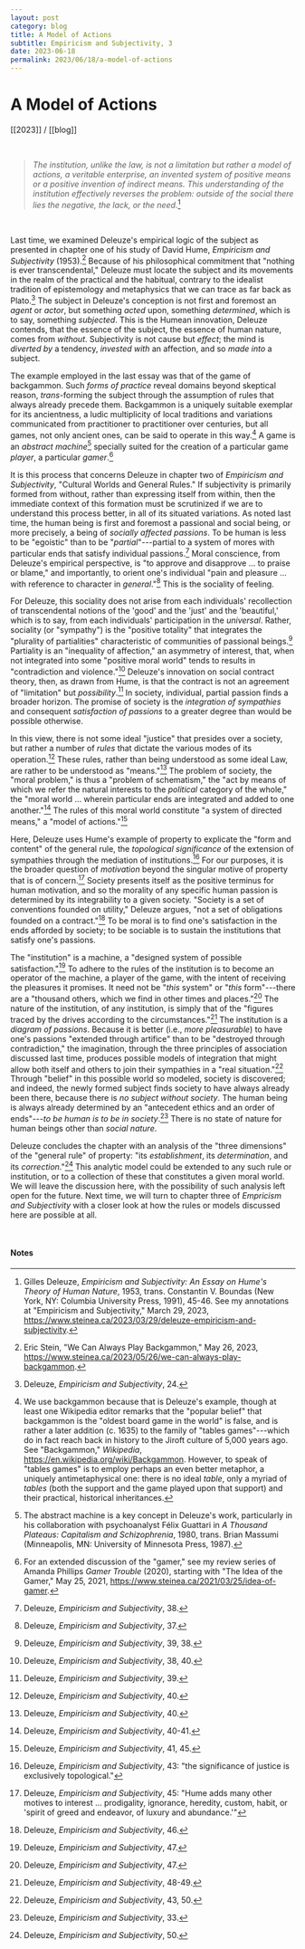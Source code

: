 ```yaml
---
layout: post
category: blog
title: A Model of Actions
subtitle: Empiricism and Subjectivity, 3
date: 2023-06-18
permalink: 2023/06/18/a-model-of-actions
---
```


# A Model of Actions

[[2023]] / [[blog]]

<br>

> *The institution, unlike the law, is not a limitation but rather a model of actions, a veritable enterprise, an invented system of positive means or a positive invention of indirect means. This understanding of the institution effectively reverses the problem: outside of the social there lies the negative, the lack, or the need.*[^1]

[^1]: Gilles Deleuze, *Empiricism and Subjectivity: An Essay on Hume's Theory of Human Nature*, 1953, trans. Constantin V. Boundas (New York, NY: Columbia University Press, 1991), 45-46. See my annotations at "Empiricism and Subjectivity," March 29, 2023, <https://www.steinea.ca/2023/03/29/deleuze-empiricism-and-subjectivity>.

<br>

Last time, we examined Deleuze's empirical logic of the subject as presented in chapter one of his study of David Hume, *Empiricism and Subjectivity* (1953).[^2] Because of his philosophical commitment that "nothing is ever transcendental," Deleuze must locate the subject and its movements in the realm of the practical and the habitual, contrary to the idealist tradition of epistemology and metaphysics that we can trace as far back as Plato.[^3] The subject in Deleuze's conception is not first and foremost an *agent* or *actor*, but something *acted* upon, something *determined*, which is to say, something *subjected*. This is the Humean innovation, Deleuze contends, that the essence of the subject, the essence of human nature, comes from *without*. Subjectivity is not cause but *effect*; the mind is *diverted by* a tendency, *invested with* an affection, and so *made into* a subject.

[^2]: Eric Stein, "We Can Always Play Backgammon," May 26, 2023, <https://www.steinea.ca/2023/05/26/we-can-always-play-backgammon>.
[^3]: Deleuze, *Empiricism and Subjectivity*, 24.

The example employed in the last essay was that of the game of backgammon. Such *forms of practice* reveal domains beyond skeptical reason, *trans*-forming the subject through the assumption of rules that always already precede them. Backgammon is a uniquely suitable exemplar for its ancientness, a ludic multiplicity of local traditions and variations communicated from practitioner to practitioner over centuries, but all games, not only ancient ones, can be said to operate in this way.[^4] A game is an *abstract machine*[^5] specially suited for the creation of a particular game *player*, a particular *gamer*.[^6]

[^4]: We use backgammon because that is Deleuze's example, though at least one Wikipedia editor remarks that the "popular belief" that backgammon is the "oldest board game in the world" is false, and is rather a later addition (c. 1635) to the family of "tables games"---which do in fact reach back in history to the Jiroft culture of 5,000 years ago. See "Backgammon," *Wikipedia*, <https://en.wikipedia.org/wiki/Backgammon>. However, to speak of "tables games" is to employ perhaps an even better metaphor, a uniquely antimetaphysical one: there is no ideal *table*, only a myriad of *tables* (both the support and the game played upon that support) and their practical, historical inheritances.
[^5]: The abstract machine is a key concept in Deleuze's work, particularly in his collaboration with psychoanalyst Félix Guattari in *A Thousand Plateaus: Capitalism and Schizophrenia*, 1980, trans. Brian Massumi (Minneapolis, MN: University of Minnesota Press, 1987).
[^6]: For an extended discussion of the "gamer," see my review series of Amanda Phillips *Gamer Trouble* (2020), starting with "The Idea of the Gamer," May 25, 2021, <https://www.steinea.ca/2021/03/25/idea-of-gamer>.

It is this process that concerns Deleuze in chapter two of *Empiricism and Subjectivity*, "Cultural Worlds and General Rules." If subjectivity is primarily formed from without, rather than expressing itself from within, then the immediate context of this formation must be scrutinized if we are to understand this process better, in all of its situated variations. As noted last time, the human being is first and foremost a passional and social being, or more precisely, a being of *socially affected passions*. To be human is less to be "egoistic" than to be "*partial*"---partial to a system of mores with particular ends that satisfy individual passions.[^7] Moral conscience, from Deleuze's empirical perspective, is "to approve and disapprove ... to praise or blame," and importantly, to orient one's individual "pain and pleasure ... with reference to character in *general*."[^8] This is the sociality of feeling.

[^7]: Deleuze, *Empiricism and Subjectivity*, 38.
[^8]: Deleuze, *Empiricism and Subjectivity*, 37.

For Deleuze, this sociality does not arise from each individuals' recollection of transcendental notions of the 'good' and the 'just' and the 'beautiful,' which is to say, from each individuals' participation in the *universal*. Rather, sociality (or "sympathy") is the "positive totality" that integrates the "plurality of partialities" characteristic of communities of passional beings.[^9] Partiality is an "inequality of affection," an asymmetry of interest, that, when not integrated into some "positive moral world" tends to results in "contradiction and violence."[^10] Deleuze's innovation on social contract theory, then, as drawn from Hume, is that the contract is not an agreement of "limitation" but *possibility*.[^11] In society, individual, partial passion finds a broader horizon. The promise of society is the *integration of sympathies* and consequent *satisfaction of passions* to a greater degree than would be possible otherwise.

[^9]: Deleuze, *Empiricism and Subjectivity*, 39, 38.
[^10]: Deleuze, *Empiricism and Subjectivity*, 38, 40.
[^11]: Deleuze, *Empiricism and Subjectivity*, 39.

In this view, there is not some ideal "justice" that presides over a society, but rather a number of *rules* that dictate the various modes of its operation.[^12] These rules, rather than being understood as some ideal Law, are rather to be understood as "means."[^13] The problem of society, the "moral problem," is thus a "problem of schematism," the "act by means of which we refer the natural interests to the *political* category of the whole," the "moral world ... wherein particular ends are integrated and added to one another."[^14] The rules of this moral world constitute "a system of directed means," a "model of actions."[^15]

[^12]: Deleuze, *Empiricism and Subjectivity*, 40.
[^13]: Deleuze, *Empiricism and Subjectivity*, 40.
[^14]: Deleuze, *Empiricism and Subjectivity*, 40-41.
[^15]: Deleuze, *Empiricism and Subjectivity*, 41, 45.

Here, Deleuze uses Hume's example of property to explicate the "form and content" of the general rule, the *topological significance* of the extension of sympathies through the mediation of institutions.[^16] For our purposes, it is the broader question of *motivation* beyond the singular motive of property that is of concern.[^17] Society presents itself as the positive terminus for human motivation, and so the morality of any specific human passion is determined by its integrability to a given society. "Society is a set of conventions founded on utility," Deleuze argues, "not a set of obligations founded on a contract."[^18] To be moral is to find one's satisfaction in the ends afforded by society; to be sociable is to sustain the institutions that satisfy one's passions.

[^16]: Deleuze, *Empiricism and Subjectivity*, 43: "the significance of justice is exclusively topological."
[^17]: Deleuze, *Empiricism and Subjectivity*, 45: "Hume adds many other motives to interest ... prodigality, ignorance, heredity, custom, habit, or 'spirit of greed and endeavor, of luxury and abundance.'"
[^18]: Deleuze, *Empiricism and Subjectivity*, 46.

The "institution" is a machine, a "designed system of possible satisfaction."[^19] To adhere to the rules of the institution is to become an operator of the machine, a player of the game, with the intent of receiving the pleasures it promises. It need not be "*this* system" or "*this* form"---there are a "thousand others, which we find in other times and places."[^20] The nature of the institution, of any institution, is simply that of the "figures traced by the drives according to the circumstances."[^21] The institution is a *diagram of passions*. Because it is better (i.e., *more pleasurable*) to have one's passions "extended through artifice" than to be "destroyed through contradiction," the imagination, through the three principles of association discussed last time, produces possible models of integration that might allow both itself and others to join their sympathies in a "real situation."[^22] Through "belief" in this possible world so modeled, society is discovered; and indeed, the newly formed subject finds society to have always already been there, because there is *no subject without society*. The human being is always already determined by an "antecedent ethics and an order of ends"---*to be human is to be in society*.[^23] There is no state of nature for human beings other than *social nature*.

[^19]: Deleuze, *Empiricism and Subjectivity*, 47.
[^20]: Deleuze, *Empiricism and Subjectivity*, 47.
[^21]: Deleuze, *Empiricism and Subjectivity*, 48-49.
[^22]: Deleuze, *Empiricism and Subjectivity*, 43, 50.
[^23]: Deleuze, *Empiricism and Subjectivity*, 33.

Deleuze concludes the chapter with an analysis of the "three dimensions" of the "general rule" of property: "its *establishment*, its *determination*, and its *correction*."[^24] This analytic model could be extended to any such rule or institution, or to a collection of these that constitutes a given moral world. We will leave the discussion here, with the possibility of such analysis left open for the future. Next time, we will turn to chapter three of *Empricism and Subjectivity* with a closer look at how the rules or models discussed here are possible at all.

[^24]: Deleuze, *Empiricism and Subjectivity*, 50.


<br>

#### Notes
